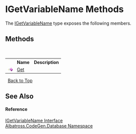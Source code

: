 # IGetVariableName Methods
 

The <a href="8022CD59.md">IGetVariableName</a> type exposes the following members.


## Methods
&nbsp;<table><tr><th></th><th>Name</th><th>Description</th></tr><tr><td>![Public method](media/pubmethod.gif "Public method")</td><td><a href="415B6A4D.md">Get</a></td><td /></tr></table>&nbsp;
<a href="#igetvariablename-methods">Back to Top</a>

## See Also


#### Reference
<a href="8022CD59.md">IGetVariableName Interface</a><br /><a href="E11F5D98.md">Albatross.CodeGen.Database Namespace</a><br />